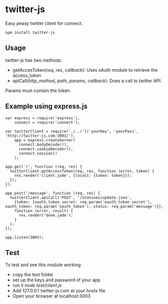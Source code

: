 # twitter-js

Easy peasy twitter client for connect.

    npm install twitter-js

## Usage

twitter-js has two methods.

* getAccesToken(_req_, _res_, _callback_): Uses oAuth module to retrieve the access_token
* apiCall(_http_method_, _path_, _params_, _callback_): Does a call to twitter API.

Params must contain the token.

## Example using express.js

    var express = require('express'),
        connect = require('connect');

    var twitterClient = require('./../')('yourKey', 'yourPass', 'http://twitter-js.com:3003/'),
        app = express.createServer(
          connect.bodyDecoder(),
          connect.cookieDecoder(),
          connect.session()
        );

    app.get('/', function (req, res) {
      twitterClient.getAccessToken(req, res, function (error, token) {
        res.render('client.jade', {locals: {token: token}});
      });
    });

    app.post('/message', function (req, res) {
      twitterClient.apiCall('POST', '/statuses/update.json',
        {token: {oauth_token_secret: req.param('oauth_token_secret'), oauth_token: req.param('oauth_token'), status: req.param('message')}},
        function (error, result) {
          res.render('done.jade');
        }
      );
    });

    app.listen(3003);


## Test

To test and see this module working:

  * copy the test folder
  * set up the keys and password of your app
  * run it _node test/client.js_
  * Add 127.0.0.1 twitter-js.com at your hosts file
  * Open your browser at localhost:3003
